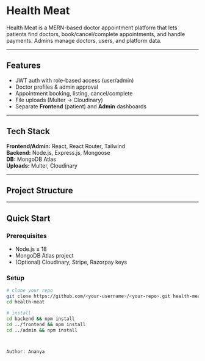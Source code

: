 # Health Meat

Health Meat is a MERN-based doctor appointment platform that lets patients find doctors, book/cancel/complete appointments, and handle payments. Admins manage doctors, users, and platform data.

---

## Features
- JWT auth with role-based access (user/admin)
- Doctor profiles & admin approval
- Appointment booking, listing, cancel/complete
- File uploads (Multer → Cloudinary)
- Separate **Frontend** (patient) and **Admin** dashboards

---

## Tech Stack
**Frontend/Admin:** React, React Router, Tailwind  
**Backend:** Node.js, Express.js, Mongoose  
**DB:** MongoDB Atlas  
**Uploads:** Multer, Cloudinary

---

## Project Structure



---

## Quick Start

### Prerequisites
- Node.js ≥ 18
- MongoDB Atlas project
- (Optional) Cloudinary, Stripe, Razorpay keys

### Setup
```bash
# clone your repo
git clone https://github.com/<your-username>/<your-repo>.git health-meat
cd health-meat

# install
cd backend && npm install
cd ../frontend && npm install
cd ../admin && npm install



Author: Ananya